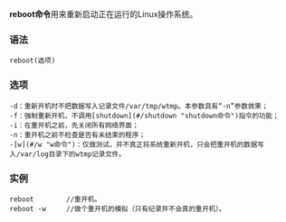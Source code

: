 **reboot命令**用来重新启动正在运行的Linux操作系统。

### 语法  

```
reboot(选项)
```

### 选项  

```
-d：重新开机时不把数据写入记录文件/var/tmp/wtmp。本参数具有“-n”参数效果；
-f：强制重新开机，不调用[shutdown](#/shutdown "shutdown命令")指令的功能；
-i：在重开机之前，先关闭所有网络界面；
-n：重开机之前不检查是否有未结束的程序；
-[w](#/w "w命令")：仅做测试，并不真正将系统重新开机，只会把重开机的数据写入/var/log目录下的wtmp记录文件。
```

### 实例  

```
reboot        //重开机。
reboot -w     //做个重开机的模拟（只有纪录并不会真的重开机）。
```